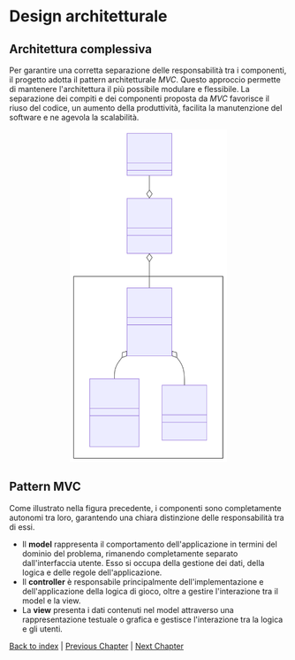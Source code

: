 # Design architetturale

## Architettura complessiva

Per garantire una corretta separazione delle responsabilità tra i componenti, il progetto adotta il pattern architetturale _MVC_. Questo approccio permette di mantenere l'architettura il più possibile modulare e flessibile. La separazione dei compiti e dei componenti proposta da _MVC_ favorisce il riuso del codice, un aumento della produttività, facilita la manutenzione del software e ne agevola la scalabilità.

<p align="center">
  <img src="./mvc-diagram.svg" height="600">
</p>

## Pattern MVC

Come illustrato nella figura precedente, i componenti sono completamente autonomi tra loro, garantendo una chiara distinzione delle responsabilità tra di essi.

- Il **model** rappresenta il comportamento dell'applicazione in termini del dominio del problema, rimanendo completamente separato dall'interfaccia utente. Esso si occupa della gestione dei dati, della logica e delle regole dell'applicazione.
- Il **controller** è responsabile principalmente dell'implementazione e dell'applicazione della logica di gioco, oltre a gestire l'interazione tra il model e la view.
- La **view** presenta i dati contenuti nel model attraverso una rappresentazione testuale o grafica e gestisce l'interazione tra la logica e gli utenti.

[Back to index](../index.md) | 
[Previous Chapter](../3-requirements/index.md) | 
[Next Chapter](../5-detailed-design/index.md)
